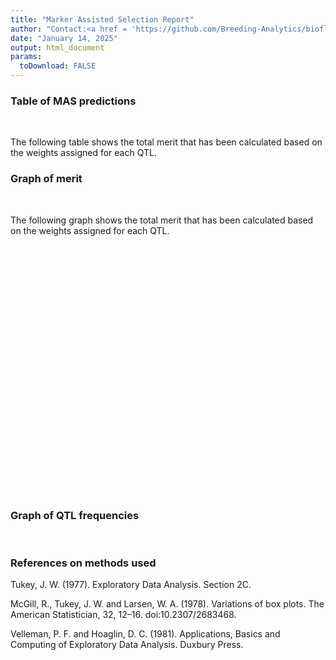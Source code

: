 ```yaml
---
title: "Marker Assisted Selection Report"
author: "Contact:<a href = 'https://github.com/Breeding-Analytics/bioflow' target = '_blank'>Breeding Analytics Team, OneCGIAR</a> breedinganalytics@cgiar.org"
date: "January 14, 2025"  
output: html_document
params:
  toDownload: FALSE
---
```









### Table of MAS predictions
<p>&nbsp;</p>

The following table shows the total merit that has been calculated based on the weights assigned for each QTL.




<!--html_preserve--><div class="datatables html-widget html-widget-output shiny-report-size html-fill-item" id="masApp_1-out399aa4aac912bfb7" style="width:100%;height:auto;"></div><!--/html_preserve-->

### Graph of merit
<p>&nbsp;</p>

The following graph shows the total merit that has been calculated based on the weights assigned for each QTL.

<!--html_preserve--><div class="plotly html-widget html-widget-output shiny-report-size shiny-report-theme html-fill-item" id="masApp_1-out25d4bf7d54fb533c" style="width:100%;height:400px;"></div><!--/html_preserve-->

### Graph of QTL frequencies
<p>&nbsp;</p>


### References on methods used

Tukey, J. W. (1977). Exploratory Data Analysis. Section 2C.

McGill, R., Tukey, J. W. and Larsen, W. A. (1978). Variations of box plots. The American Statistician, 32, 12–16. doi:10.2307/2683468.

Velleman, P. F. and Hoaglin, D. C. (1981). Applications, Basics and Computing of Exploratory Data Analysis. Duxbury Press.


<p>&nbsp;</p>





